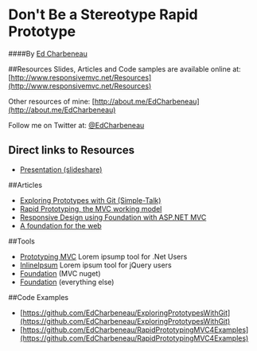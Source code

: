Don't Be a Stereotype Rapid Prototype
============
####By [Ed Charbeneau](http://about.me/EdCharbeneau)

##Resources
Slides, Articles and Code samples are available online at: [http://www.responsivemvc.net/Resources](http://www.responsivemvc.net/Resources)

Other resources of mine: [http://about.me/EdCharbeneau](http://about.me/EdCharbeneau)

Follow me on Twitter at: [@EdCharbeneau](https://twitter.com/edcharbeneau)

## Direct links to Resources

- [Presentation (slideshare)](http://www.slideshare.net/edcharbeneauii/dont-be-a-stereotype-rapid-prototype)

##Articles

- [Exploring Prototypes with Git (Simple-Talk) ](https://www.simple-talk.com/dotnet/asp.net/exploring-html-prototypes-with-git/)
- [Rapid Prototyping, the MVC working model](https://www.simple-talk.com/dotnet/asp.net/rapid-prototyping,-the-mvc-working-model/)
- [Responsive Design using Foundation with ASP.NET MVC](https://www.simple-talk.com/dotnet/asp.net/responsive-design-using-foundation-with-asp.net-mvc/)
- [A foundation for the web](https://www.simple-talk.com/dotnet/asp.net/a-foundation-for-the-web/)

##Tools

- [Prototyping MVC](http://www.responsivemvc.net/Prototyping) Lorem ipsump tool for .Net Users
- [InlineIpsum](https://github.com/EdCharbeneau/InlineIpsum) Lorem ipsum tool for jQuery users
- [Foundation](http://www.responsivemvc.net/Foundation) (MVC nuget)
- [Foundation](http://foundation.zurb.com) (everything else)

##Code Examples
- [https://github.com/EdCharbeneau/ExploringPrototypesWithGit](https://github.com/EdCharbeneau/ExploringPrototypesWithGit)
- [https://github.com/EdCharbeneau/RapidPrototypingMVC4Examples](https://github.com/EdCharbeneau/RapidPrototypingMVC4Examples)
